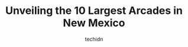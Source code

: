 ---
layout: ampstory
image: https://i0.wp.com/paketmu.com/wp-content/uploads/2023/06/rubiks-arcade-bar-0-in-new-mexico-1686370839.jpeg?resize=640,853
author: techidn
featured: false
description: Explore the diverse Arcade scene in New Mexico, home to an incredible selection of 10 establishments catering to every taste. Whether youre in search of iconic favorites or undiscovered tre
title: Unveiling the 10 Largest Arcades in New Mexico
cover:
   title: Unveiling the 10 Largest Arcades in New Mexico
   subtitle: RICKPATE
   background: https://paketmu.com/wp-content/uploads/2023/06/rubiks-arcade-bar-0-in-new-mexico-1686370839.jpeg

pages: 
 - layout: thirds
   top: <h1>#1 Main Event Albuquerque</h1>
   bottom: "<p>***4 stars only because we didnt try the food***Main Event is not just for kids under 18.  Im in my 50s and know that Adults can have fun too.  And, oh my, ladies and g</p>"
   background: https://paketmu.com/wp-content/uploads/2023/06/rubiks-arcade-bar-1-in-new-mexico-1686370840.jpeg
   backgroundblur: true
 - layout: thirds
   top: <h1>#2 Hinkle Fun Center</h1>
   bottom: "<p>Ive heard of this place for years and never tried it until recently. Was a great throwback to see an arcade still doing business! They have a number of really good attra</p>"
   background: https://paketmu.com/wp-content/uploads/2023/06/rubiks-arcade-bar-2-in-new-mexico-1686370841.jpeg
   cta:
      link: https://paketmu.com/unveiling-the-10-largest-arcades-in-new-mexico/
      text: Unveiling the 10 Largest Arcades in New Mexico
 - layout: thirds
   top: <h1>#3 Sister</h1>
   bottom: "<p>The music can be seen from very close. Not as many shows as I would like. The bartenders are very talented, and wide beer selection. On of the best bars on Route 66. Figh</p>"
   background: https://paketmu.com/wp-content/uploads/2023/06/rubiks-arcade-bar-3-in-new-mexico-1686370842.jpeg
   cta:
      link: https://paketmu.com/unveiling-the-10-largest-arcades-in-new-mexico/
      text: Unveiling the 10 Largest Arcades in New Mexico
 - layout: thirds
   top: <h1>#4 Dave & Busters Albuquerque</h1>
   bottom: "<p>2100 Louisiana Blvd NE Bldg 201, Albuquerque, NM 87110, United States</p>"
   background: https://images.unsplash.com/photo-1632260260864-caf7fde5ec36?ixlib=rb-4.0.3&ixid=MnwxMjA3fDB8MHxwaG90by1wYWdlfHx8fGVufDB8fHx8&auto=format&fit=crop&w=640&h=853&q=80
   cta:
      link: https://paketmu.com/unveiling-the-10-largest-arcades-in-new-mexico/
      text: Unveiling the 10 Largest Arcades in New Mexico
 - layout: thirds
   top: <h1>#5 Round 1</h1>
   bottom: "<p>6600 Menaul Blvd NE, Albuquerque, NM 87110, United States</p>"
   background: https://images.unsplash.com/photo-1546497974-b213c9efb599?ixlib=rb-4.0.3&ixid=MnwxMjA3fDB8MHxwaG90by1wYWdlfHx8fGVufDB8fHx8&auto=format&fit=crop&w=640&h=853&q=80
   cta:
      link: https://paketmu.com/unveiling-the-10-largest-arcades-in-new-mexico/
      text: Unveiling the 10 Largest Arcades in New Mexico
 - layout: thirds
   top: <h1>#6 Pillows Funtrackers</h1>
   bottom: "<p>101 Carrizo Canyon Rd, Ruidoso, NM 88345, United States</p>"
   background: https://plus.unsplash.com/premium_photo-1664640458616-3c74f8cb4589?ixlib=rb-4.0.3&ixid=MnwxMjA3fDB8MHxwaG90by1wYWdlfHx8fGVufDB8fHx8&auto=format&fit=crop&w=640&h=853&q=80
   cta:
      link: https://paketmu.com/unveiling-the-10-largest-arcades-in-new-mexico/
      text: Unveiling the 10 Largest Arcades in New Mexico
 - layout: thirds
   top: <h1>#7 Skidmores Holiday Bowl</h1>
   bottom: "<p>7515 Lomas Blvd NE, Albuquerque, NM 87110, United States</p>"
   background: https://images.unsplash.com/photo-1489648022186-8f49310909a0?ixlib=rb-4.0.3&ixid=MnwxMjA3fDB8MHxwaG90by1wYWdlfHx8fGVufDB8fHx8&auto=format&fit=crop&w=640&h=853&q=80
   cta:
      link: https://paketmu.com/unveiling-the-10-largest-arcades-in-new-mexico/
      text: Unveiling the 10 Largest Arcades in New Mexico
 - layout: thirds
   middle: Continue reading...
   background: https://images.unsplash.com/photo-1524169358666-79f22534bc6e?ixlib=rb-4.0.3&ixid=MnwxMjA3fDB8MHxwaG90by1wYWdlfHx8fGVufDB8fHx8&auto=format&fit=crop&w=640&h=853&q=80
   cta:
      link: https://paketmu.com/unveiling-the-10-largest-arcades-in-new-mexico/
      text: Unveiling the 10 Largest Arcades in New Mexico
      
---